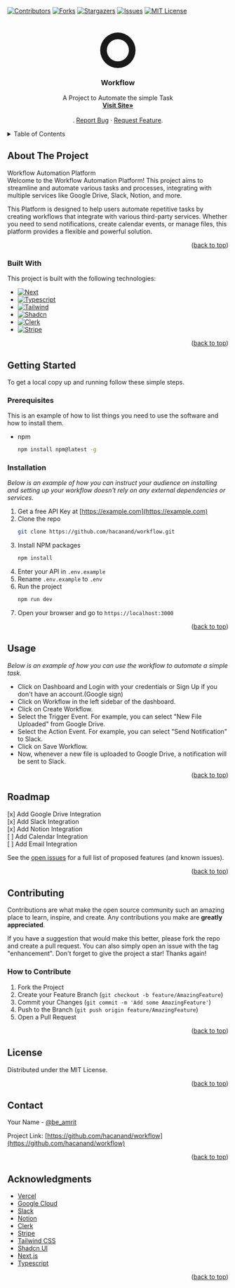 <!-- Improved compatibility of back to top link: See: https://github.com/hacanand/workflow/pull/73 -->
<a id="readme-top"></a>
 
<!-- PROJECT SHIELDS -->
[![Contributors][contributors-shield]][contributors-url]
[![Forks][forks-shield]][forks-url]
[![Stargazers][stars-shield]][stars-url]
[![Issues][issues-shield]][issues-url]
[![MIT License][license-shield]][license-url]
 
<!-- PROJECT LOGO -->
<br />
<div align="center">
  <a href="https://github.com/hacanand/workflow">
         <svg
              xmlns="http://www.w3.org/2000/svg"
              className="h-8 w-8 dark:text-white/55 text-neutral-800"
              viewBox="-40 0 100 18"
              fill="currentColor"
            >
              <path
                fillRule="evenodd"
                d="M10 2a8 8 0 100 16 8 8 0 000-16zM5 10a5 5 0 1110 0 5 5 0 01-10 0z"
              />
          </svg>
  </a>

  <h3 align="center">Workflow</h3>

  <p align="center">
    A Project to Automate the simple Task
    <br />
    <a href="https://workflow-beta.vercel.app/"><strong>Visit Site»</strong></a>
    <br />
    <br />
     .
    <a href="https://github.com/hacanand/workflow/issues/workflow=bug-report---.md">Report Bug</a>
    ·
    <a href="https://github.com/hacanand/workflow/issues/new?labels=workflow=feature-request---.md">Request Feature</a>.
  </p>
</div>



<!-- TABLE OF CONTENTS -->
<details>
  <summary>Table of Contents</summary>
  <ol>
    <li>
      <a href="#about-the-project">About The Project</a>
      <ul>
        <li><a href="#built-with">Built With</a></li>
      </ul>
    </li>
    <li>
      <a href="#getting-started">Getting Started</a>
      <ul>
        <li><a href="#prerequisites">Prerequisites</a></li>
        <li><a href="#installation">Installation</a></li>
      </ul>
    </li>
    <li><a href="#usage">Usage</a></li>
    <li><a href="#roadmap">Roadmap</a></li>
    <li><a href="#contributing">Contributing</a></li>
    <li><a href="#license">License</a></li>
    <li><a href="#contact">Contact</a></li>
    <li><a href="#acknowledgments">Acknowledgments</a></li>
  </ol>
</details>



<!-- ABOUT THE PROJECT -->
## About The Project

<!-- [![Product Name Screen Shot][product-screenshot]](https://example.com) -->

Workflow Automation Platform</br>
Welcome to the Workflow Automation Platform! This project aims to streamline and automate various tasks and processes, integrating with multiple services like Google Drive, Slack, Notion, and more.</br>

This Platform is designed to help users automate repetitive tasks by creating workflows that integrate with various third-party services. Whether you need to send notifications, create calendar events, or manage files, this platform provides a flexible and powerful solution.

<p align="right">(<a href="#readme-top">back to top</a>)</p>



### Built With
This project is built with the following technologies:


* [![Next][Next.js]][Next-url]
* [![Typescript][typescriptlang.org]][Typescript-url]
* [![Tailwind][Tailwind.css]][Tailwind-url]
* [![Shadcn][Shadcn.ui]][Shadcn-url]
* [![Clerk][Clerk.js]][Clerk-url]
* [![Stripe][Stripe.js]][Stripe-url]


<p align="right">(<a href="#readme-top">back to top</a>)</p>



<!-- GETTING STARTED -->
## Getting Started
To get a local copy up and running follow these simple steps.

### Prerequisites

This is an example of how to list things you need to use the software and how to install them.
* npm
  ```sh
  npm install npm@latest -g
  ```
### Installation

_Below is an example of how you can instruct your audience on installing and setting up your workflow doesn't rely on any external dependencies or services._

1. Get a free API Key at [https://example.com](https://example.com)
2. Clone the repo
   ```sh
   git clone https://github.com/hacanand/workflow.git
   ```
3. Install NPM packages
   ```sh
   npm install
   ```
4. Enter your API in `.env.example`
5. Rename `.env.example` to `.env`
6. Run the project
   ```sh
   npm run dev
   ```
7. Open your browser and go to `https://localhost:3000`

<p align="right">(<a href="#readme-top">back to top</a>)</p>



<!-- USAGE EXAMPLES -->
## Usage

_Below is an example of how you can use the workflow to automate a simple task._

* Click on Dashboard and Login with your credentials or Sign Up if you don't have an account.(Google sign)
* Click on Workflow in the left sidebar of the dashboard.
* Click on Create Workflow.
* Select the Trigger Event. For example, you can select "New File Uploaded" from Google Drive.
* Select the Action Event. For example, you can select "Send Notification" to Slack.
* Click on Save Workflow.
* Now, whenever a new file is uploaded to Google Drive, a notification will be sent to Slack.


<p align="right">(<a href="#readme-top">back to top</a>)</p>



<!-- ROADMAP -->
## Roadmap
<!-- write roadmap for this project -->
[x] Add Google Drive Integration</br>
[x] Add Slack Integration</br>
[x] Add Notion Integration</br>
[ ] Add Calendar Integration</br>
[ ] Add Email Integration</br>



See the [open issues](https://github.com/hacanand/workflow/issues) for a full list of proposed features (and known issues).

<p align="right">(<a href="#readme-top">back to top</a>)</p>

<!-- CONTRIBUTING -->
## Contributing

Contributions are what make the open source community such an amazing place to learn, inspire, and create. Any contributions you make are **greatly appreciated**.

If you have a suggestion that would make this better, please fork the repo and create a pull request. You can also simply open an issue with the tag "enhancement".
Don't forget to give the project a star! Thanks again!

### How to Contribute

1. Fork the Project
2. Create your Feature Branch (`git checkout -b feature/AmazingFeature`)
3. Commit your Changes (`git commit -m 'Add some AmazingFeature'`)
4. Push to the Branch (`git push origin feature/AmazingFeature`)
5. Open a Pull Request

<p align="right">(<a href="#readme-top">back to top</a>)</p>



<!-- LICENSE -->
## License

Distributed under the MIT License. 

<p align="right">(<a href="#readme-top">back to top</a>)</p>



<!-- CONTACT -->
## Contact

Your Name - [@be_amrit](https://twitter.com/be_amrit) 

Project Link: [https://github.com/hacanand/workflow](https://github.com/hacanand/workflow)

<p align="right">(<a href="#readme-top">back to top</a>)</p>



<!-- ACKNOWLEDGMENTS -->
## Acknowledgments


* [Vercel](https://vercel.com/)
* [Google Cloud](https://cloud.google.com/)
* [Slack](https://slack.com/)
* [Notion](https://www.notion.so/)
* [Clerk](https://clerk.dev/)
* [Stripe](https://stripe.com/)
* [Tailwind CSS](https://tailwindcss.com/)
* [Shadcn UI](https://shadcn.com/)
* [Next.js](https://nextjs.org/)
* [Typescript](https://www.typescriptlang.org/)
 

<p align="right">(<a href="#readme-top">back to top</a>)</p>



<!-- MARKDOWN LINKS & IMAGES -->
<!-- https://www.markdownguide.org/basic-syntax/#reference-style-links -->
[contributors-shield]: https://img.shields.io/github/contributors/hacanand/workflow.svg?style=for-the-badge
[contributors-url]: https://github.com/hacanand/workflow/graphs/contributors
[forks-shield]: https://img.shields.io/github/forks/hacanand/workflow.svg?style=for-the-badge
[forks-url]: https://github.com/hacanand/workflow/network/members
[stars-shield]: https://img.shields.io/github/stars/hacanand/workflow.svg?style=for-the-badge
[stars-url]: https://github.com/hacanand/workflow/stargazers
[issues-shield]: https://img.shields.io/github/issues/hacanand/workflow.svg?style=for-the-badge
[issues-url]: https://github.com/hacanand/workflow/issues
[license-shield]: https://img.shields.io/github/license/hacanand/workflow.svg?style=for-the-badge
[license-url]: https://github.com/hacanand/workflow/blob/master/LICENSE.txt
[linkedin-shield]: https://img.shields.io/badge/-LinkedIn-black.svg?style=for-the-badge&logo=linkedin&colorB=555
[Typescriptlang.org]: https://img.shields.io/badge/TypeScript-007ACC?style=for-the-badge&logo=typescript&logoColor=white
[Typescript-url]: https://www.typescriptlang.org/
[product-screenshot]: images/screenshot.png
[Next.js]: https://img.shields.io/badge/next.js-000000?style=for-the-badge&logo=nextdotjs&logoColor=white
[Next-url]: https://nextjs.org/
[Tailwind.css]: https://img.shields.io/badge/Tailwind_CSS-38B2AC?style=for-the-badge&logo=tailwind-css&logoColor=white
[Tailwind-url]: https://tailwindcss.com/
[Shadcn.ui]: https://img.shields.io/badge/Shadcn_UI-2B6CB0?style=for-the-badge&logo=tailwind-css&logoColor=white
[Shadcn-url]: https://shadcn.com/
[Clerk.js]: https://img.shields.io/badge/Clerk.js-2B6CB0?style=for-the-badge&logo=clerk-js&logoColor=white
[Clerk-url]: https://clerk.dev/
[Stripe.js]: https://img.shields.io/badge/Stripe-008CDD?style=for-the-badge&logo=stripe&logoColor=white
[Stripe-url]: https://stripe.com/
 

